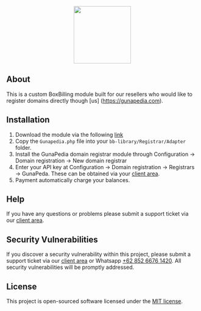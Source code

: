 <p align="center"><a href="https://gunapedia.com" target="_blank"><img width="150"src="https://gunapedia.com/assets/images/logo-dark.png"></a></p>

## About
This is a custom BoxBilling module built for our resellers who would like to register domains directly though [us] (https://gunapedia.com).

## Installation
1. Download the module via the following [link](https://github.com/ansoridev/Module-BoxBilling-GunaPedia)
1. Copy the `Gunapedia.php` file into your `bb-library/Registrar/Adapter` folder.
2. Install the GunaPedia domain registrar module through Configuration -> Domain registration -> New domain registrar
3. Enter your API key at Configuration -> Domain registration -> Registrars -> GunaPeda. These can be obtained via your [client area](https://gunapedia.com/).
4. Payment automatically charge your balances.

## Help
If you have any questions or problems please submit a support ticket via our [client area](https://gunapedia.com/).

## Security Vulnerabilities

If you discover a security vulnerability within this project, please submit a support ticket via our [client area](https://gunapedia.com) or Whatsapp [+62 852 6676 1420](https://wa.me/6285266761420). All security vulnerabilities will be promptly addressed.

## License

This project is open-sourced software licensed under the [MIT license](http://opensource.org/licenses/MIT).
